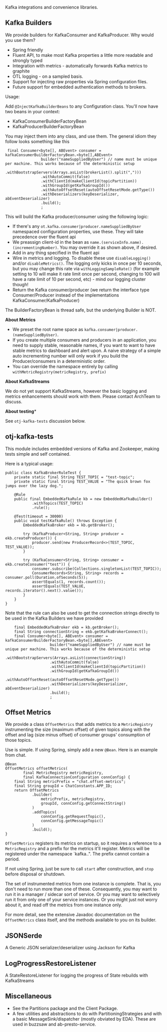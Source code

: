 Kafka integrations and convenience libraries.

Kafka Builders
--------------

We provide builders for KafkaConsumer and KafkaProducer.
Why would you use them?

* Spring friendly
* Fluent API, to make most Kafka properties a little more readable and strongly typed
* Integration with metrics - automatically forwards Kafka metrics to graphite
* OTL logging - on a sampled basis.
* Support for injecting raw properties via Spring configuration files.
* Future support for embedded authentication methods to brokers.

Usage:

Add `@InjectKafkaBuilderBeans` to any Configuration class. You'll now have two beans in your context:

* KafkaConsumerBuilderFactoryBean
* KafkaProducerBuilderFactoryBean

You may inject them into any class, and use them. The general idiom they follow looks something like this

```
 final Consumer<byte[], ABEvent> consumer = kafkaConsumerBuilderFactoryBean.<byte[],ABEvent>
                builder("nameSuppliedByUser") // name must be unique per machine. This works because of the deterministic setup
                .withBootstrapServers(Arrays.asList(brokerList().split(",")))
                .withAutoCommit(false)
                .withClientId(makeClientId(topicPartition))
                .withGroupId(getKafkaGroupId())
                .withAutoOffsetReset(autoOffsetResetMode.getType())
                .withDeserializers(keyDeserializer, abEventDeserializer)
                .build();
                ;

```

This will build the Kafka producer/consumer using the following logic:

* If there's any `ot.kafka.consumer|producer.nameSuppliedByUser` namespaced configuration properties, use these. They
will take precedence over the fluent api
* We preassign client-id in the bean as `name.(serviceInfo.name).(incrementingNumber)`. You may override it as shown above, if desired.
* Add in any thing specified in the fluent api
* Wire in metrics and logging. To disable these use `disableLogging()` and/or `disableMetrics()`. The logging only
kicks in once per 10 seconds, but you may change this rate via `withLoggingSampleRate()` (for example setting to 10 will make it rate limit
once per second, changing to 100 will have a rate limit of 10 per second, etc) - mind our logging cluster though!
* Return the Kafka consumer/producer (we return the interface type Consumer/Producer instead of the implementations KafkaConsumer/KafkaProducer)

The BuilderFactoryBean is thread safe, but the underlying Builder is NOT.

**About Metrics**

* We preset the root name space as `kafka.consumer|producer.(nameSuppliedByUser)`.
* If you create multiple consumers and producers in an application, you need to supply stable, reasonable names, if
you want to want to have stable metrics to dashboard and alert upon. A naive strategy of a simple auto incrementing
number will only work if you build the Producer/consumers in a deterministic order.
* You can override the namespace entirely by calling `withMetricRegistry(metricRegistry, prefix)`

**About KafkaStreams**

We do not yet support KafkaStreams, however the basic logging and metrics enhancements should work with them. Please
contact ArchTeam to discuss.

**About testing***

See `otj-kafka-tests` discussion below.


otj-kafka-tests
--------------
This module includes embedded versions of Kafka and Zookeeper, making tests simple and self contained.

Here is a typical usage:


```$xslt
public class KafkaBrokerRuleTest {
    private static final String TEST_TOPIC = "test-topic";
    private static final String TEST_VALUE = "The quick brown fox jumps over the lazy dog.";

    @Rule
    public final EmbeddedKafkaRule kb = new EmbeddedKafkaBuilder()
            .withTopics(TEST_TOPIC)
            .rule();

    @Test(timeout = 30000)
    public void testKafkaRule() throws Exception {
        EmbeddedKafkaBroker ekb = kb.getBroker();

        try (KafkaProducer<String, String> producer = ekb.createProducer()) {
            producer.send(new ProducerRecord<>(TEST_TOPIC, TEST_VALUE));
        }

        try (KafkaConsumer<String, String> consumer = ekb.createConsumer("test")) {
            consumer.subscribe(Collections.singletonList(TEST_TOPIC));
            ConsumerRecords<String, String> records = consumer.poll(Duration.ofSeconds(5));
            assertEquals(1, records.count());
            assertEquals(TEST_VALUE, records.iterator().next().value());
        }
    }
}
```

Note that the rule can also be used to get the connection strings directly to be used in the Kafka Builders
we have provided

```$xslt
    final EmbeddedKafkaBroker ekb = kb.getBroker();
    final String connectionString = ekb.getKafkaBrokerConnect();
    final Consumer<byte[], ABEvent> consumer = kafkaConsumerBuilderFactoryBean.<byte[],ABEvent>
                    builder("nameSuppliedByUser") // name must be unique per machine. This works because of the deterministic setup
                    .withBootstrapServers(Arrays.asList(connectionString))
                    .withAutoCommit(false)
                    .withClientId(makeClientId(topicPartition))
                    .withGroupId(getKafkaGroupId())
                    .withAutoOffsetReset(autoOffsetResetMode.getType())
                    .withDeserializers(keyDeserializer, abEventDeserializer)
                    .build();
                    ;
```

Offset Metrics
--------------

We provide a class `OffsetMetrics` that adds metrics to a
`MetricRegistry` instrumenting the size (maximum offset) of given topics
along with the offset and lag (size minus offset) of consumer groups'
consumption of those topics.

Use is simple.  If using Spring, simply add a new `@Bean`.  Here is an
example from chat.

    @Bean
    OffsetMetrics offsetMetrics(
            final MetricRegistry metricRegistry,
            final KafkaConnectionConfiguration connConfig) {
        final String metricPrefix = "chat.offset-metrics";
        final String groupId = ChatConstants.APP_ID;
        return OffsetMetrics
                .builder(
                    metricPrefix, metricRegistry,
                    groupId, connConfig.getConnectString()
                )
                .addTopics(
                    connConfig.getRequestTopic(),
                    connConfig.getMessageTopic()
                )
                .build();
    }

`OffsetMetrics` registers its metrics on startup, so it requires a reference
to a `MetricRegistry` and a prefix for the metrics it'll register. Metrics
will be registered under the namespace `kafka.<prefix>.<topic>". The prefix
cannot contain a period.

If not using Spring, just be sure to call `start` after construction, and
`stop` before disposal or shutdown.

The set of instrumented metrics from one instance is complete.  That is,
you don't need to run more than one of these.  Consequently, you may
want to run it in a manager / sidecar sort of service.  Or you may want
to selectively run it from only one of your service instances.  Or you
might just not worry about it, and read off the metrics from one
instance only.

For more detail, see the extensive Javadoc documentation on the
`OffsetMetrics` class itself, and the methods available to you on its
builder.

JSONSerde
---------

A Generic JSON serializer/deserializer using Jackson for Kafka

LogProgressRestoreListener
--------

A StateRestoreListener for logging the progress of State rebuilds with KafkaStreams

Miscellaneous
-----
* See the Partitions package and the Client Package. 
* A few utilities and abstractions to do with PartitioningStrategies and with a basic MessageSink/dispatcher (mostly obviated by
EDA). These are used in buzzsaw and ab-presto-service.
